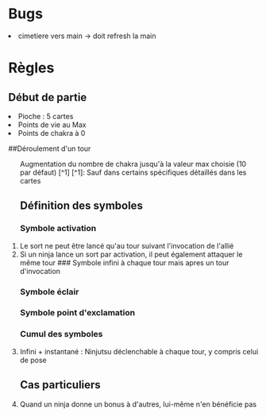# Bugs
<li>cimetiere vers main -> doit refresh la main


# Règles
## Début de partie
<li> Pioche : 5 cartes
<li> Points de vie au Max
<li> Points de chakra à 0

##Déroulement d'un tour
<ol> Augmentation du nombre de chakra jusqu'à la valeur max choisie (10 par défaut) [^1]
[^1]: Sauf dans certains spécifiques détaillés dans les cartes

## Définition des symboles
### Symbole activation
<li> Le sort ne peut être lancé qu'au tour suivant l'invocation de l'allié
<li> Si un ninja lance un sort par activation, il peut également attaquer le même tour
### Symbole infini
à chaque tour mais apres un tour d'invocation

### Symbole éclair

### Symbole point d'exclamation

### Cumul des symboles
<li> Infini + instantané : Ninjutsu déclenchable à chaque tour, y compris celui de pose 

## Cas particuliers
<li> Quand un ninja donne un bonus à d'autres, lui-même n'en bénéficie pas
